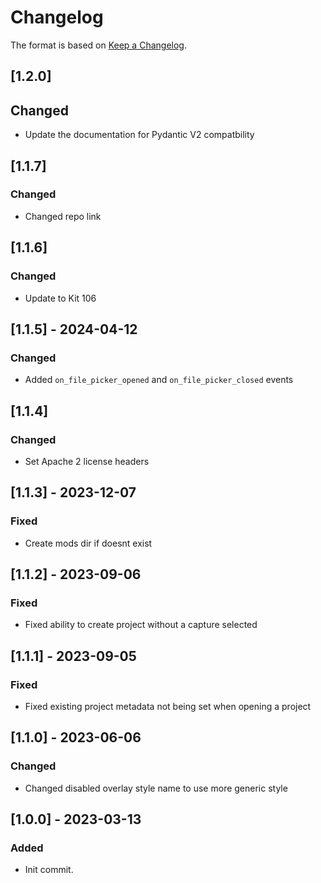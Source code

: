 # Changelog

The format is based on [Keep a Changelog](https://keepachangelog.com/en/1.0.0/).

## [1.2.0]
## Changed
- Update the documentation for Pydantic V2 compatbility

## [1.1.7]
### Changed
- Changed repo link

## [1.1.6]
### Changed
- Update to Kit 106

## [1.1.5] - 2024-04-12
### Changed
- Added `on_file_picker_opened` and `on_file_picker_closed` events

## [1.1.4]
### Changed
- Set Apache 2 license headers

## [1.1.3] - 2023-12-07
### Fixed
- Create mods dir if doesnt exist

## [1.1.2] - 2023-09-06
### Fixed
- Fixed ability to create project without a capture selected

## [1.1.1] - 2023-09-05
### Fixed
- Fixed existing project metadata not being set when opening a project

## [1.1.0] - 2023-06-06
### Changed
- Changed disabled overlay style name to use more generic style

## [1.0.0] - 2023-03-13
### Added
- Init commit.

